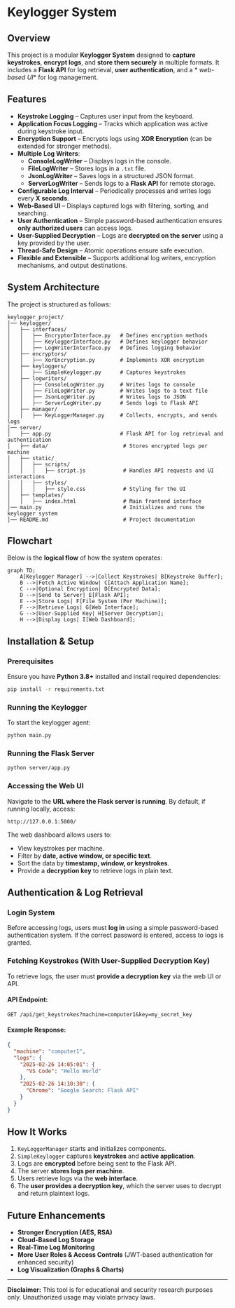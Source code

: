 # Keylogger System

## Overview

This project is a modular **Keylogger System** designed to **capture keystrokes**, **encrypt logs**, and **store them
securely** in multiple formats. It includes a **Flask API** for log retrieval, **user authentication**, and a *
*web-based UI** for log management.

## Features

- **Keystroke Logging** – Captures user input from the keyboard.
- **Application Focus Logging** – Tracks which application was active during keystroke input.
- **Encryption Support** – Encrypts logs using **XOR Encryption** (can be extended for stronger methods).
- **Multiple Log Writers**:
    - **ConsoleLogWriter** – Displays logs in the console.
    - **FileLogWriter** – Stores logs in a `.txt` file.
    - **JsonLogWriter** – Saves logs in a structured JSON format.
    - **ServerLogWriter** – Sends logs to a **Flask API** for remote storage.
- **Configurable Log Interval** – Periodically processes and writes logs every **X seconds**.
- **Web-Based UI** – Displays captured logs with filtering, sorting, and searching.
- **User Authentication** – Simple password-based authentication ensures **only authorized users** can access logs.
- **User-Supplied Decryption** – Logs are **decrypted on the server** using a key provided by the user.
- **Thread-Safe Design** – Atomic operations ensure safe execution.
- **Flexible and Extensible** – Supports additional log writers, encryption mechanisms, and output destinations.

## System Architecture

The project is structured as follows:

```
keylogger_project/
│── keylogger/
│   ├── interfaces/
│   │   ├── EncryptorInterface.py   # Defines encryption methods
│   │   ├── KeyloggerInterface.py   # Defines keylogger behavior
│   │   ├── LogWriterInterface.py   # Defines logging behavior
│   ├── encryptors/
│   │   ├── XorEncryption.py        # Implements XOR encryption
│   ├── keyloggers/
│   │   ├── SimpleKeylogger.py      # Captures keystrokes
│   ├── logwriters/
│   │   ├── ConsoleLogWriter.py     # Writes logs to console
│   │   ├── FileLogWriter.py        # Writes logs to a text file
│   │   ├── JsonLogWriter.py        # Writes logs to JSON
│   │   ├── ServerLogWriter.py      # Sends logs to Flask API
│   ├── manager/
│   │   ├── KeyLoggerManager.py     # Collects, encrypts, and sends logs
│── server/
│   ├── app.py                      # Flask API for log retrieval and authentication
│   ├── data/                        # Stores encrypted logs per machine
│   ├── static/
│   │   ├── scripts/
│   │   │   ├── script.js            # Handles API requests and UI interactions
│   │   ├── styles/
│   │   │   ├── style.css            # Styling for the UI
│   ├── templates/
│   │   ├── index.html               # Main frontend interface
│── main.py                          # Initializes and runs the keylogger system
│── README.md                        # Project documentation
```

## Flowchart

Below is the **logical flow** of how the system operates:

```mermaid
graph TD;
    A[Keylogger Manager] -->|Collect Keystrokes| B[Keystroke Buffer];
    B -->|Fetch Active Window| C[Attach Application Name];
    C -->|Optional Encryption| D[Encrypted Data];
    D -->|Send to Server| E[Flask API];
    E -->|Store Logs| F[File System (Per Machine)];
    F -->|Retrieve Logs| G[Web Interface];
    G -->|User-Supplied Key| H[Server Decryption];
    H -->|Display Logs| I[Web Dashboard];
```

## Installation & Setup

### Prerequisites

Ensure you have **Python 3.8+** installed and install required dependencies:

```bash
pip install -r requirements.txt
```

### Running the Keylogger

To start the keylogger agent:

```bash
python main.py
```

### Running the Flask Server

```bash
python server/app.py
```

### Accessing the Web UI

Navigate to the **URL where the Flask server is running**. By default, if running locally, access:

```
http://127.0.0.1:5000/
```

The web dashboard allows users to:

- View keystrokes per machine.
- Filter by **date, active window, or specific text**.
- Sort the data by **timestamp, window, or keystrokes**.
- Provide a **decryption key** to retrieve logs in plain text.

## Authentication & Log Retrieval

### **Login System**

Before accessing logs, users must **log in** using a simple password-based authentication system. If the correct
password is entered, access to logs is granted.

### **Fetching Keystrokes (With User-Supplied Decryption Key)**

To retrieve logs, the user must **provide a decryption key** via the web UI or API.

#### **API Endpoint:**

```http
GET /api/get_keystrokes?machine=computer1&key=my_secret_key
```

#### **Example Response:**

```json
{
  "machine": "computer1",
  "logs": {
    "2025-02-26 14:05:01": {
      "VS Code": "Hello World"
    },
    "2025-02-26 14:10:30": {
      "Chrome": "Google Search: Flask API"
    }
  }
}
```

## How It Works

1. `KeyLoggerManager` starts and initializes components.
2. `SimpleKeylogger` captures **keystrokes** and **active application**.
3. Logs are **encrypted** before being sent to the Flask API.
4. The server **stores logs per machine**.
5. Users retrieve logs via the **web interface**.
6. The **user provides a decryption key**, which the server uses to decrypt and return plaintext logs.

## Future Enhancements

- **Stronger Encryption (AES, RSA)**
- **Cloud-Based Log Storage**
- **Real-Time Log Monitoring**
- **More User Roles & Access Controls** (JWT-based authentication for enhanced security)
- **Log Visualization (Graphs & Charts)**

---
**Disclaimer:** This tool is for educational and security research purposes only. Unauthorized usage may violate privacy
laws.

